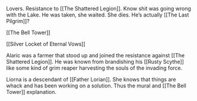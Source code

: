 
Lovers. Resistance to [[The Shattered Legion]]. Know shit was going wrong with the Lake. He was taken, she waited. She dies. He’s actually [[The Last Pilgrim]]?


[[The Bell Tower]]

[[Silver Locket of Eternal Vows]]


Alaric was a farmer that stood up and joined the resistance against [[The Shattered Legion]]. He was known from brandishing his [[Rusty Scythe]] like some kind of grim reaper harvesting the souls of the invading force.

Liorna is a descendant of [[Father Lorian]]. She knows that things are whack and has been working on a solution. Thus the mural and [[The Bell Tower]] explanation. 


